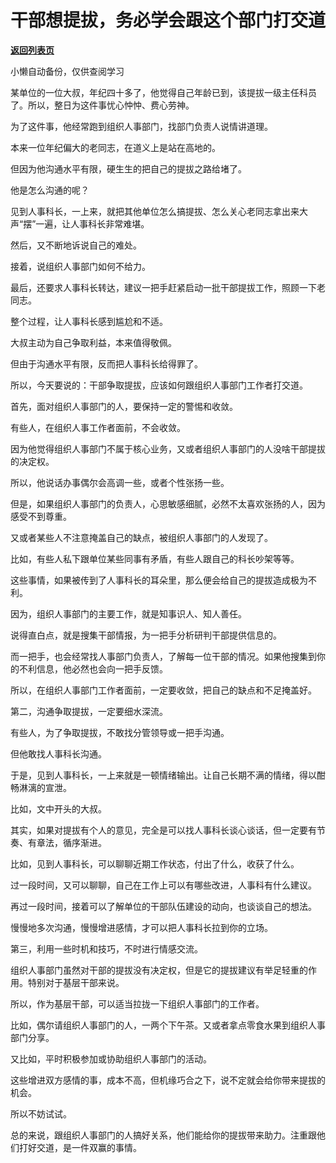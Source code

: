 # 干部想提拔，务必学会跟这个部门打交道

[**返回列表页**](/gzh/费曼的小茶馆)

小懒自动备份，仅供查阅学习

某单位的一位大叔，年纪四十多了，他觉得自己年龄已到，该提拔一级主任科员了。所以，整日为这件事忧心忡忡、费心劳神。

  

为了这件事，他经常跑到组织人事部门，找部门负责人说情讲道理。

  

本来一位年纪偏大的老同志，在道义上是站在高地的。

  

但因为他沟通水平有限，硬生生的把自己的提拔之路给堵了。

  

他是怎么沟通的呢？

  

见到人事科长，一上来，就把其他单位怎么搞提拔、怎么关心老同志拿出来大声“摆”一遍，让人事科长非常难堪。

然后，又不断地诉说自己的难处。  

接着，说组织人事部门如何不给力。  

最后，还要求人事科长转达，建议一把手赶紧启动一批干部提拔工作，照顾一下老同志。

整个过程，让人事科长感到尴尬和不适。

  

大叔主动为自己争取利益，本来值得敬佩。

但由于沟通水平有限，反而把人事科长给得罪了。

  

所以，今天要说的：干部争取提拔，应该如何跟组织人事部门工作者打交道。

  

首先，面对组织人事部门的人，要保持一定的警惕和收敛。

  

有些人，在组织人事工作者面前，不会收敛。

  

因为他觉得组织人事部门不属于核心业务，又或者组织人事部门的人没啥干部提拔的决定权。

  

所以，他说话办事偶尔会高调一些，或者个性张扬一些。

  

但是，如果组织人事部门的负责人，心思敏感细腻，必然不太喜欢张扬的人，因为感受不到尊重。

  

又或者某些人不注意掩盖自己的缺点，被组织人事部门的人发现了。

  

比如，有些人私下跟单位某些同事有矛盾，有些人跟自己的科长吵架等等。

  

这些事情，如果被传到了人事科长的耳朵里，那么便会给自己的提拔造成极为不利。

  

因为，组织人事部门的主要工作，就是知事识人、知人善任。

  

说得直白点，就是搜集干部情报，为一把手分析研判干部提供信息的。

  

而一把手，也会经常找人事部门负责人，了解每一位干部的情况。如果他搜集到你的不利信息，他必然也会向一把手反馈。

  

所以，在组织人事部门工作者面前，一定要收敛，把自己的缺点和不足掩盖好。

  

第二，沟通争取提拔，一定要细水深流。

  

有些人，为了争取提拔，不敢找分管领导或一把手沟通。

  

但他敢找人事科长沟通。

  

于是，见到人事科长，一上来就是一顿情绪输出。让自己长期不满的情绪，得以酣畅淋漓的宣泄。

  

比如，文中开头的大叔。

  

其实，如果对提拔有个人的意见，完全是可以找人事科长谈心谈话，但一定要有节奏、有章法，循序渐进。

  

比如，见到人事科长，可以聊聊近期工作状态，付出了什么，收获了什么。

  

过一段时间，又可以聊聊，自己在工作上可以有哪些改进，人事科有什么建议。

  

再过一段时间，接着可以了解单位的干部队伍建设的动向，也谈谈自己的想法。

  

慢慢地多次沟通，慢慢增进感情，才可以把人事科长拉到你的立场。

  

第三，利用一些时机和技巧，不时进行情感交流。

  

组织人事部门虽然对干部的提拔没有决定权，但是它的提拔建议有举足轻重的作用。特别对于基层干部来说。

  

所以，作为基层干部，可以适当拉拢一下组织人事部门的工作者。

  

比如，偶尔请组织人事部门的人，一两个下午茶。又或者拿点零食水果到组织人事部门分享。

  

又比如，平时积极参加或协助组织人事部门的活动。

  

这些增进双方感情的事，成本不高，但机缘巧合之下，说不定就会给你带来提拔的机会。

  

所以不妨试试。

  

总的来说，跟组织人事部门的人搞好关系，他们能给你的提拔带来助力。注重跟他们打好交道，是一件双赢的事情。

